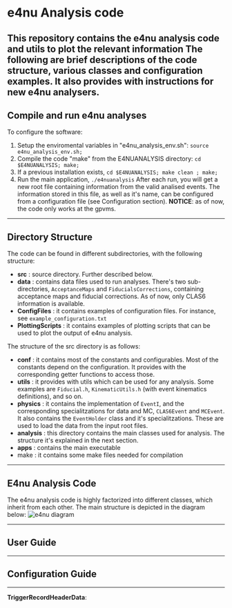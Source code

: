 # e4nu Analysis code
This repository contains the e4nu analysis code and utils to plot the relevant information
The following are brief descriptions of the code structure, various classes and configuration examples. It also provides with instructions for new e4nu analysers.
---------------
## Compile and run e4nu analyses
To configure the software:
1. Setup the enviromental variables in "e4nu_analysis_env.sh": `source e4nu_analysis_env.sh;`
2. Compile the code "make" from the E4NUANALYSIS directory: `cd $E4NUANALYSIS; make;`
4. If a previous installation exists, `cd $E4NUANALYSIS; make clean ; make;`
3. Run the main application, `./e4nuanalysis`
After each run, you will get a new root file containing information from the valid analised events. The information stored in this file, as well as it's name, can be configured from a configuration file (see Configuration section).
**NOTICE**: as of now, the code only works at the gpvms. 
---------------
## Directory Structure
The code can be found in different subdirectories, with the following structure: 
- **src** : source directory. Further described below.
- **data** : contains data files used to run analyses. There's two sub-directories, `AcceptanceMaps` and `FiducialsCorrections`, containing acceptance maps and fiducial corrections. As of now, only CLAS6 information is available. 
- **ConfigFiles** : it contains examples of configuration files. For instance, see `example_configuration.txt` 
- **PlottingScripts** : it contains examples of plotting scripts that can be used to plot the output of e4nu analysis. 

The structure of the src directory is as follows:
- **conf** : it contains most of the constants and configurables. Most of the constants depend on the configuration. It provides with the corresponding getter functions to access those. 
- **utils** : it provides with utils which can be used for any analysis. Some examples are `Fiducial.h`, `KinematicUtils.h` (with event kinematics definitions), and so on.  
- **physics** : it contains the implementation of `EventI`, and the corresponding specialitzations for data and MC, `CLAS6Event` and `MCEvent`. It also contains the `EventHolder` class and it's specialitzations. These are used to load the data from the input root files. 
- **analysis** : this directory contains the main classes used for analysis. The structure it's explained in the next section. 
- **apps** : contains the main executable
-  make : it contains some make files needed for compilation 
---------------
## E4nu Analysis Code
The e4nu analysis code is highly factorized into different classes, which inherit from each other. The main structure is depicted in the diagram below:
![e4nu diagram](https://github.com/e4nu/e4nuanalysiscode/blob/origin/Develop/RefactorizedCode/PlottingScripts/e4nuanalysis_diagram.png)

---------------
## User Guide

---------------
## Configuration Guide
---------------
**TriggerRecordHeaderData**:

